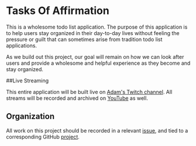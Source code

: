 # Tasks Of Affirmation

This is a wholesome todo list application. The purpose of this application is to help users 
stay organized in their day-to-day lives without feeling the pressure or guilt that can sometimes 
arise from tradition todo list applications.

As we build out this project, our goal will remain on how we can look after users and provide a 
wholesome and helpful experience as they become and stay organized.

##Live Streaming

This entire application will be built live on [Adam's Twitch channel](https://twitch.tv/adammc331). 
All streams will be recorded and archived on [YouTube](https://youtube.com/AdamMcNeilly) as well.


## Organization

All work on this project should be recorded in a relevant [issue](), and tied to a corresponding 
GitHub [project]().